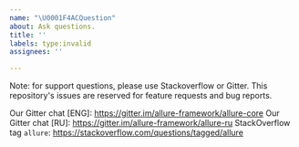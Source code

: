 ```yaml
---
name: "\U0001F4ACQuestion"
about: Ask questions.
title: ''
labels: type:invalid
assignees: ''

---
```


Note: for support questions, please use Stackoverflow or Gitter. 
This repository's issues are reserved for feature requests and bug reports.

Our Gitter chat [ENG]: https://gitter.im/allure-framework/allure-core
Our Gitter chat [RU]: https://gitter.im/allure-framework/allure-ru
StackOverflow tag `allure`: https://stackoverflow.com/questions/tagged/allure
